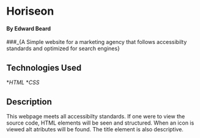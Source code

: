# Horiseon

#### By Edward Beard

###_{A Simple website for a marketing agency that follows accessibilty standards and optimized for search engines}

## Technologies Used

*_HTML_
*_CSS_

## Description

This webpage meets all accessibilty standards. If one were to view the source code, HTML elements will be seen and structured. When an icon is viewed alt atributes will be found. The title element is also descriptive. 
